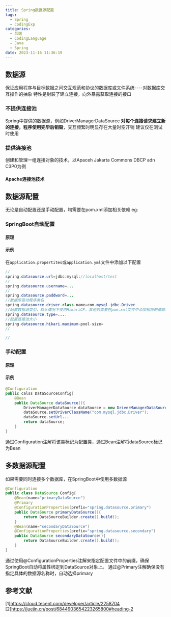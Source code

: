 ```yaml
---
title: Spring数据源配置
tags:
  - Spring
  - CodingExp
categories:
  - 后端
  - CodingLanguage
  - Java
  - Spring
date: 2023-11-16 11:36:19
---
```

## 数据源
保证应用程序与目标数据之间交互规范和协议的数据库或文件系统----对数据库交互操作的抽象
特性是封装了建立连接，向外暴露获取连接的接口

### 不提供连接池
Spring中提供的数据源，例如DriverManagerDataSource
**对每个连接请求建立新的连接，程序使用完毕后销毁**，交互频繁时明显存在大量时空开销
建议仅在测试时使用
### 提供连接池
创建和管理一组连接对象的技术，以Apaceh Jakarta Commons DBCP adn C3P0为例
#### Apache连接池技术


## 数据源配置
无论是自动配置还是手动配置，均需要在pom.xml添加相关依赖
eg:

### SpringBoot自动配置
#### 原理

#### 示例
在`application.propertites`或`application.yml`文件中添加以下配置
```java
//
spring.datasource.url=jdbc:mysql://localhost/test
//
spring.datasource.username=...
//
spring.datasource.paddword=...
//数据库驱动程序类名
spring.datasource.driver-class-name=com.mysql.jdbc.Driver
//配置数据源类型，默认情况下使用HikariCP，其他则需要在pom.xml文件中添加相应的依赖项
spring.datasource.type=....
//配置连接池大小
spring.datasource.hikari.maximum-pool-size=
//

//
```

### 手动配置
#### 原理

#### 示例
```java
@Configuration
public calss DataSourceConfig{
	@Bean
	public DataSource dataSource(){
		DriverManagerDataSource dataSource = new DriverManagerDataSource();
		dataSource.setDriverClassName("com.mysql.jdbc.Driver");
		dataSource.setUrl...
		return dataSource;
	}
}
```
通过Configuration注解将该类标记为配置类，通过Bean注解将dataSource标记为Bean
## 多数据源配置
如果需要同时连接多个数据库，在SpringBoot中使用多数据源
```java
@Configuration
public class DataSource Config{
	@Bean(name="primaryDataSource")
	@Primary
	@ConfigurationProperties(prefix="spring.datasource.primary")
	public DataSource primaryDataSource(){
		return DataSourceBuilder.create().build();
	}
	@Bean(name="secondaryDataSource")
	@ConfigurationProperties(prefix="spring.datasource.secondary")
	public DataSource secondaryDataSource(){
		return DataSourceBuilder.create().build();
	}
}
```
通过使用@ConfigurationProperties注解来指定配置文件中的前缀，确保SpringBoot自动将属性绑定到DataSource对象上。
通过@Primary注解确保没有指定具体的数据源名称时，自动选择primary

## 参考文献
[1]https://cloud.tecent.com/developer/article/2258704
[2]https://juejin.cn/post/6844903654223265800#heading-2
